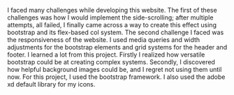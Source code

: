 I faced many challenges while developing this website. The first of these challenges was how I would implement the side-scrolling; after multiple attempts, all failed, I finally came across a way to create this effect using bootstrap and its flex-based col system.
The second challenge I faced was the responsiveness of the website. I used media queries and width adjustments for the bootstrap elements and grid systems for the header and footer.
I learned a lot from this project. Firstly I realized how versatile bootstrap could be at creating complex systems. Secondly, I discovered how helpful background images could be, and I regret not using them until now.
For this project, I used the bootstrap framework. I also used the adobe xd default library for my icons.
